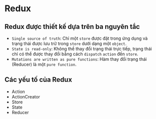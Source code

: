 # Redux

## Redux được thiết kế dựa trên ba nguyên tắc
- `Single source of truth`: Chỉ một `store` được đặt trong ứng dụng và trạng thái được lưu trữ trong `store` dưới dạng một `object`.
- `State is read-only`: Không thể thay đổi trạng thái trực tiếp, trạng thái chỉ có thể được thay đổi bằng cách `dispatch` `action` đến `store`.
- `Mutations are written as pure functions`: Hàm thay đổi trạng thái (Reducer) là một `pure function`.

## Các yếu tố của Redux
- Action
- ActionCreator
- Store
- State
- Reducer
